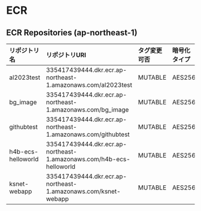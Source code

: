 # ECR
## ECR Repositories (ap-northeast-1)

|リポジトリ名|リポジトリURI|タグ変更可否|暗号化タイプ|
|:--|:--|:--|:--|
|al2023test|335417439444.dkr.ecr.ap-northeast-1.amazonaws.com/al2023test|MUTABLE|AES256|
|bg_image|335417439444.dkr.ecr.ap-northeast-1.amazonaws.com/bg_image|MUTABLE|AES256|
|githubtest|335417439444.dkr.ecr.ap-northeast-1.amazonaws.com/githubtest|MUTABLE|AES256|
|h4b-ecs-helloworld|335417439444.dkr.ecr.ap-northeast-1.amazonaws.com/h4b-ecs-helloworld|MUTABLE|AES256|
|ksnet-webapp|335417439444.dkr.ecr.ap-northeast-1.amazonaws.com/ksnet-webapp|MUTABLE|AES256|

